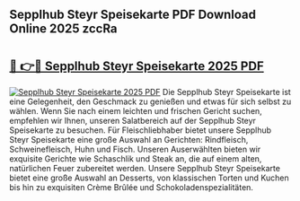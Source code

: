 ## Sepplhub Steyr Speisekarte PDF Download Online 2025 zccRa

# <h2><a href="http://gc6vh0.nevu.top/?p=Sepplhub+Steyr+Speisekarte">🔗 👉🔴 Sepplhub Steyr Speisekarte 2025 PDF</a></h2>

[![Sepplhub Steyr Speisekarte 2025 PDF](https://i.imgur.com/dBaPXMq.png)](http://gc6vh0.nevu.top/?p=Sepplhub+Steyr+Speisekarte)
Die Sepplhub Steyr Speisekarte ist eine Gelegenheit, den Geschmack zu genießen und etwas für sich selbst zu wählen. Wenn Sie nach einem leichten und frischen Gericht suchen, empfehlen wir Ihnen, unseren Salatbereich auf der Sepplhub Steyr Speisekarte zu besuchen. Für Fleischliebhaber bietet unsere Sepplhub Steyr Speisekarte eine große Auswahl an Gerichten: Rindfleisch, Schweinefleisch, Huhn und Fisch. Unseren Auserwählten bieten wir exquisite Gerichte wie Schaschlik und Steak an, die auf einem alten, natürlichen Feuer zubereitet werden. Unsere Sepplhub Steyr Speisekarte bietet eine große Auswahl an Desserts, von klassischen Torten und Kuchen bis hin zu exquisiten Crème Brûlée und Schokoladenspezialitäten.
